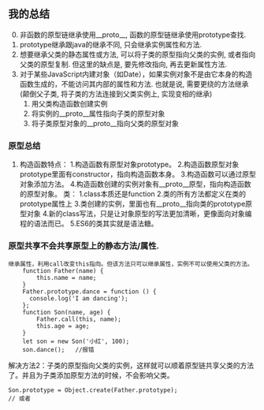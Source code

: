 ## 我的总结
0. 非函数的原型链继承使用__proto__, 函数的原型链继承使用prototype查找.
1. prototype继承跟java的继承不同, 只会继承实例属性和方法.
2. 想要继承父类的静态属性或方法, 可以将子类的原型指向父类的实例, 或者指向父类的原型复制. 但这里的缺点是, 要先修改指向, 再去更新属性方法.
3. 对于某些JavaScript内建对象（如Date），如果实例对象不是由它本身的构造函数生成的，不能访问其内部的属性和方法. 也就是说, 需要更绕的方法继承(颠倒父子类, 将子类的方法连接到父类实例上, 实现变相的继承)
    1. 用父类构造函数创建实例
    2. 将实例的__proto__属性指向子类的原型对象
    3. 将子类原型对象的__proto__指向父类的原型对象


### 原型总结
1. 构造函数特点：
1.构造函数有原型对象prototype。
2.构造函数原型对象prototype里面有constructor，指向构造函数本身。
3.构造函数可以通过原型对象添加方法。
4.构造函数创建的实例对象有__proto__原型，指向构造函数的原型对象。
类：
1.class本质还是function
2.类的所有方法都定义在类的prototype属性上
3.类创建的实例，里面也有__proto__指向类的prototype原型对象
4.新的class写法，只是让对象原型的写法更加清晰，更像面向对象编程的语法而已。
5.ES6的类其实就是语法糖。

### 原型共享不会共享原型上的静态方法/属性.

```
继承属性，利用call改变this指向。但该方法只可以继承属性，实例不可以使用父类的方法。
    function Father(name) {
        this.name = name;
    }
    Father.prototype.dance = function () {
      console.log('I am dancing');
    };
    function Son(name, age) {
        Father.call(this, name);
        this.age = age;
    }
    let son = new Son('小红', 100);
    son.dance();   //报错
```
解决方法2：子类的原型指向父类的实例，这样就可以顺着原型链共享父类的方法了。并且为子类添加原型方法的时候，不会影响父类。
```
Son.prototype = Object.create(Father.prototype); 
// 或者

```